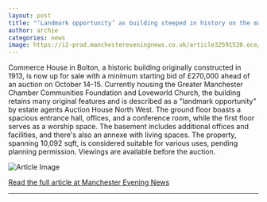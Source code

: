 ```yaml
---
layout: post
title: "‘Landmark opportunity’ as building steeped in history on the market for £275,000"
author: archie
categories: news
image: https://i2-prod.manchestereveningnews.co.uk/article32591520.ece/ALTERNATES/s1200/0_commerce1.jpg
---
```

Commerce House in Bolton, a historic building originally constructed in 1913, is now up for sale with a minimum starting bid of £270,000 ahead of an auction on October 14-15. Currently housing the Greater Manchester Chamber Communities Foundation and Loveworld Church, the building retains many original features and is described as a "landmark opportunity" by estate agents Auction House North West. The ground floor boasts a spacious entrance hall, offices, and a conference room, while the first floor serves as a worship space. The basement includes additional offices and facilities, and there's also an annexe with living spaces. The property, spanning 10,092 sqft, is considered suitable for various uses, pending planning permission. Viewings are available before the auction.

![Article Image](https://i2-prod.manchestereveningnews.co.uk/article32591520.ece/ALTERNATES/s1200/0_commerce1.jpg)

[Read the full article at Manchester Evening News](https://www.manchestereveningnews.co.uk/news/greater-manchester-news/landmark-opportunity-building-steeped-history-32591537)

---
